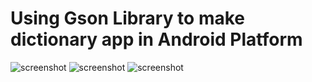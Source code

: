 # Using Gson Library to make dictionary app in Android Platform


![screenshot]()
![screenshot]()
![screenshot]()